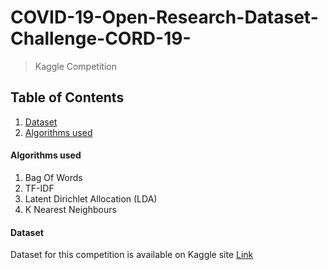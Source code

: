 # COVID-19-Open-Research-Dataset-Challenge-CORD-19-
> Kaggle Competition


## Table of Contents
1. [Dataset](#dataset)
2. [Algorithms used](#algorithms-used)


#### Algorithms used

1. Bag Of Words
2. TF-IDF
3. Latent Dirichlet Allocation (LDA)
4. K Nearest Neighbours


#### Dataset

Dataset for this competition is available on Kaggle site [Link](https://www.kaggle.com/allen-institute-for-ai/CORD-19-research-challenge)

